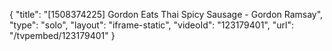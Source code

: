 {
    "title": "[1508374225] Gordon Eats Thai Spicy Sausage - Gordon Ramsay",
    "type": "solo",
    "layout": "iframe-static",
    "videoId": "123179401",
    "url": "\/tvpembed\/123179401"
}